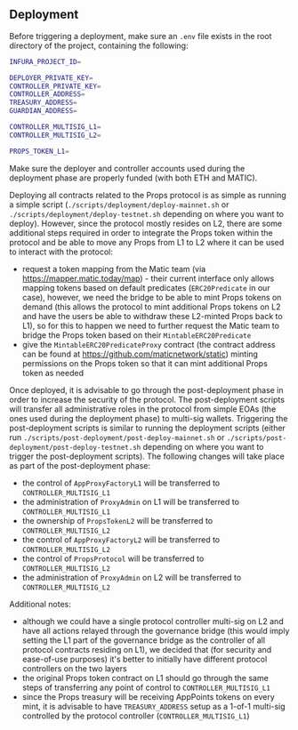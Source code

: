 ## Deployment

Before triggering a deployment, make sure an `.env` file exists in the root directory of the project, containing the following:

```bash
INFURA_PROJECT_ID=

DEPLOYER_PRIVATE_KEY=
CONTROLLER_PRIVATE_KEY=
CONTROLLER_ADDRESS=
TREASURY_ADDRESS=
GUARDIAN_ADDRESS=

CONTROLLER_MULTISIG_L1=
CONTROLLER_MULTISIG_L2=

PROPS_TOKEN_L1=
```

Make sure the deployer and controller accounts used during the deployment phase are properly funded (with both ETH and MATIC).

Deploying all contracts related to the Props protocol is as simple as running a simple script (`./scripts/deployment/deploy-mainnet.sh` or `./scripts/deployment/deploy-testnet.sh` depending on where you want to deploy). However, since the protocol mostly resides on L2, there are some additional steps required in order to integrate the Props token within the protocol and be able to move any Props from L1 to L2 where it can be used to interact with the protocol:

- request a token mapping from the Matic team (via https://mapper.matic.today/map) - their current interface only allows mapping tokens based on default predicates (`ERC20Predicate` in our case), however, we need the bridge to be able to mint Props tokens on demand (this allows the protocol to mint additional Props tokens on L2 and have the users be able to withdraw these L2-minted Props back to L1), so for this to happen we need to further request the Matic team to bridge the Props token based on their `MintableERC20Predicate`
- give the `MintableERC20PredicateProxy` contract (the contract address can be found at https://github.com/maticnetwork/static) minting permissions on the Props token so that it can mint additional Props token as needed

Once deployed, it is advisable to go through the post-deployment phase in order to increase the security of the protocol. The post-deployment scripts will transfer all administrative roles in the protocol from simple EOAs (the ones used during the deployment phase) to multi-sig wallets. Triggering the post-deployment scripts is similar to running the deployment scripts (either run `./scripts/post-deployment/post-deploy-mainnet.sh` or `./scripts/post-deployment/post-deploy-testnet.sh` depending on where you want to trigger the post-deployment scripts). The following changes will take place as part of the post-deployment phase:

- the control of `AppProxyFactoryL1` will be transferred to `CONTROLLER_MULTISIG_L1`
- the administration of `ProxyAdmin` on L1 will be transferred to `CONTROLLER_MULTISIG_L1`
- the ownership of `PropsTokenL2` will be transferred to `CONTROLLER_MULTISIG_L2`
- the control of `AppProxyFactoryL2` will be transferred to `CONTROLLER_MULTISIG_L2`
- the control of `PropsProtocol` will be transferred to `CONTROLLER_MULTISIG_L2`
- the administration of `ProxyAdmin` on L2 will be transferred to `CONTROLLER_MULTISIG_L2`

Additional notes:

- although we could have a single protocol controller multi-sig on L2 and have all actions relayed through the governance bridge (this would imply setting the L1 part of the governance bridge as the controller of all protocol contracts residing on L1), we decided that (for security and ease-of-use purposes) it's better to initially have different protocol controllers on the two layers
- the original Props token contract on L1 should go through the same steps of transferring any point of control to `CONTROLLER_MULTISIG_L1`
- since the Props treasury will be receiving AppPoints tokens on every mint, it is advisable to have `TREASURY_ADDRESS` setup as a 1-of-1 multi-sig controlled by the protocol controller (`CONTROLLER_MULTISIG_L1`)
